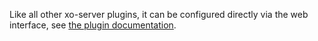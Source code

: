 Like all other xo-server plugins, it can be configured directly via
the web interface, see [the plugin documentation](https://docs.xen-orchestra.com/architecture#plugins).
